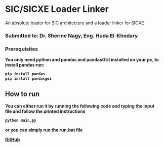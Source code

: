 # SIC/SICXE Loader Linker

An absolute loader for SIC architecture and a loader linker for SICXE

### Submitted to: <strong>Dr. Sherine Nagy, Eng. Huda El-Khodary</steong>

### Prerequisites

You only need python and pandas and pandasGUI installed on your pc, to install pandas run:

```bash
pip install pandas
pip install pandasgui
```

## How to run

You can either run it by running the following code and typing the input file and follow the printed instructions

```bash
python main.py
```

or you can simply run the <strong>run.bat </strong> file

[GitHub](https://github.com/amwopps/SIC-SICXE-Linker-Loader)

